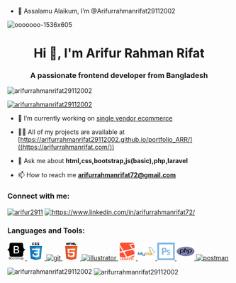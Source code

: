 - 👋 Assalamu Alaikum, I’m @Arifurrahmanrifat29112002



![ooooooo-1536x605](https://user-images.githubusercontent.com/98427204/235291746-c2c4c204-87ef-4c9c-b2fc-ab5bb36fbb42.png)

<h1 align="center">Hi 👋, I'm Arifur Rahman Rifat</h1>
<h3 align="center">A passionate frontend developer from Bangladesh</h3>

<p align="left"> <img src="https://komarev.com/ghpvc/?username=arifurrahmanrifat29112002&label=Profile%20views&color=0e75b6&style=flat" alt="arifurrahmanrifat29112002" /> </p>

<p align="left"> <a href="https://github.com/ryo-ma/github-profile-trophy"><img src="https://github-profile-trophy.vercel.app/?username=arifurrahmanrifat29112002" alt="arifurrahmanrifat29112002" /></a> </p>

- 🔭 I’m currently working on [single vendor ecommerce](https://github.com/Arifurrahmanrifat29112002/single_vendor_ecommerce)

- 👨‍💻 All of my projects are available at [https://arifurrahmanrifat29112002.github.io/portfolio_ARR/]((https://arifurrahmanrifat.com/))

- 💬 Ask me about **html,css,bootstrap,js(basic),php,laravel**

- 📫 How to reach me **arifurrahmanrifat72@gmail.com**

<h3 align="left">Connect with me:</h3>
<p align="left">
<a href="https://twitter.com/arifur2911" target="blank"><img align="center" src="https://raw.githubusercontent.com/rahuldkjain/github-profile-readme-generator/master/src/images/icons/Social/twitter.svg" alt="arifur2911" height="30" width="40" /></a>
<a href="https://linkedin.com/in/https://www.linkedin.com/in/arifurrahmanrifat72/" target="blank"><img align="center" src="https://raw.githubusercontent.com/rahuldkjain/github-profile-readme-generator/master/src/images/icons/Social/linked-in-alt.svg" alt="https://www.linkedin.com/in/arifurrahmanrifat72/" height="30" width="40" /></a>
</p>

<h3 align="left">Languages and Tools:</h3>
<p align="left"> <a href="https://getbootstrap.com" target="_blank" rel="noreferrer"> <img src="https://raw.githubusercontent.com/devicons/devicon/master/icons/bootstrap/bootstrap-plain-wordmark.svg" alt="bootstrap" width="40" height="40"/> </a> <a href="https://www.w3schools.com/css/" target="_blank" rel="noreferrer"> <img src="https://raw.githubusercontent.com/devicons/devicon/master/icons/css3/css3-original-wordmark.svg" alt="css3" width="40" height="40"/> </a> <a href="https://git-scm.com/" target="_blank" rel="noreferrer"> <img src="https://www.vectorlogo.zone/logos/git-scm/git-scm-icon.svg" alt="git" width="40" height="40"/> </a> <a href="https://www.w3.org/html/" target="_blank" rel="noreferrer"> <img src="https://raw.githubusercontent.com/devicons/devicon/master/icons/html5/html5-original-wordmark.svg" alt="html5" width="40" height="40"/> </a> <a href="https://www.adobe.com/in/products/illustrator.html" target="_blank" rel="noreferrer"> <img src="https://www.vectorlogo.zone/logos/adobe_illustrator/adobe_illustrator-icon.svg" alt="illustrator" width="40" height="40"/> </a> <a href="https://laravel.com/" target="_blank" rel="noreferrer"> <img src="https://raw.githubusercontent.com/devicons/devicon/master/icons/laravel/laravel-plain-wordmark.svg" alt="laravel" width="40" height="40"/> </a> <a href="https://www.mysql.com/" target="_blank" rel="noreferrer"> <img src="https://raw.githubusercontent.com/devicons/devicon/master/icons/mysql/mysql-original-wordmark.svg" alt="mysql" width="40" height="40"/> </a> <a href="https://www.photoshop.com/en" target="_blank" rel="noreferrer"> <img src="https://raw.githubusercontent.com/devicons/devicon/master/icons/photoshop/photoshop-line.svg" alt="photoshop" width="40" height="40"/> </a> <a href="https://www.php.net" target="_blank" rel="noreferrer"> <img src="https://raw.githubusercontent.com/devicons/devicon/master/icons/php/php-original.svg" alt="php" width="40" height="40"/> </a> <a href="https://postman.com" target="_blank" rel="noreferrer"> <img src="https://www.vectorlogo.zone/logos/getpostman/getpostman-icon.svg" alt="postman" width="40" height="40"/> </a> </p>

<p><img align="left" src="https://github-readme-stats.vercel.app/api/top-langs?username=arifurrahmanrifat29112002&show_icons=true&locale=en&layout=compact" alt="arifurrahmanrifat29112002" /></p>

<p>&nbsp;<img align="center" src="https://github-readme-stats.vercel.app/api?username=arifurrahmanrifat29112002&show_icons=true&locale=en" alt="arifurrahmanrifat29112002" /></p>


